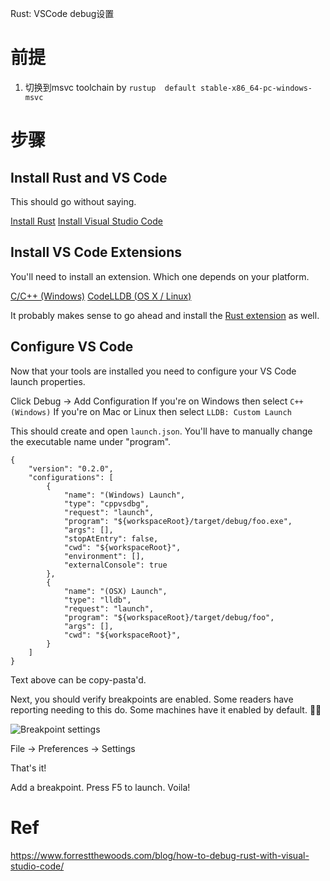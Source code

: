 Rust: VSCode debug设置

# 前提

1. 切换到msvc toolchain by `rustup  default stable-x86_64-pc-windows-msvc`

# 步骤

## Install Rust and VS Code

This should go without saying.

[Install Rust](https://www.rust-lang.org/tools/install)
[Install Visual Studio Code](https://code.visualstudio.com/download)

## Install VS Code Extensions

You'll need to install an extension. Which one depends on your platform.

[C/C++ (Windows)](https://marketplace.visualstudio.com/items?itemName=ms-vscode.cpptools)
[CodeLLDB (OS X / Linux)](https://marketplace.visualstudio.com/items?itemName=vadimcn.vscode-lldb)

It probably makes sense to go ahead and install the [Rust extension](https://marketplace.visualstudio.com/items?itemName=rust-lang.rust) as well.

## Configure VS Code

Now that your tools are installed you need to configure your VS Code launch properties.

Click Debug -> Add Configuration
If you're on Windows then select `C++ (Windows)`
If you're on Mac or Linux then select `LLDB: Custom Launch`

This should create and open `launch.json`. You'll have to manually change the executable name under "program".

```
{
    "version": "0.2.0",
    "configurations": [
        {
            "name": "(Windows) Launch",
            "type": "cppvsdbg",
            "request": "launch",
            "program": "${workspaceRoot}/target/debug/foo.exe",
            "args": [],
            "stopAtEntry": false,
            "cwd": "${workspaceRoot}",
            "environment": [],
            "externalConsole": true
        },
        {
            "name": "(OSX) Launch",
            "type": "lldb",
            "request": "launch",
            "program": "${workspaceRoot}/target/debug/foo",
            "args": [],
            "cwd": "${workspaceRoot}",
        }
    ]
}
```

Text above can be copy-pasta'd.

Next, you should verify breakpoints are enabled. Some readers have reporting needing to this do. Some machines have it enabled by default. 🤷‍♂️

![Breakpoint settings](07.png)

File -> Preferences -> Settings

That's it!

Add a breakpoint. Press F5 to launch. Voila!

# Ref

https://www.forrestthewoods.com/blog/how-to-debug-rust-with-visual-studio-code/

